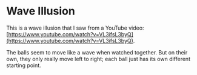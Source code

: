# Wave Illusion

This is a wave illusion that I saw from a YouTube video: [https://www.youtube.com/watch?v=VL3ifsL3byQ](https://www.youtube.com/watch?v=VL3ifsL3byQ).

The balls seem to move like a wave when watched together. But on their own, they only really move left to right; each ball just has its own different starting point.
